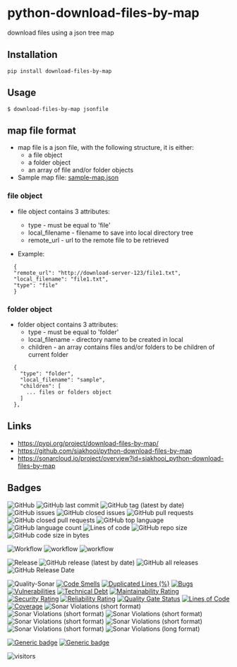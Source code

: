 # python-download-files-by-map
download files using a json tree map

## Installation
```
pip install download-files-by-map
```

## Usage
```
$ download-files-by-map jsonfile
```
## map file format
- map file is a json file, with the following structure, it is either:
  - a file object
  - a folder object
  - an array of file and/or folder objects
- Sample map file: [sample-map.json](sample-map.json)
### file object
- file object contains 3 attributes:
  - type - must be equal to 'file'
  - local_filename - filename to save into local directory tree
  - remote_url - url to the remote file to be retrieved

- Example:
```
  {
  "remote_url": "http://download-server-123/file1.txt",
  "local_filename": "file1.txt",
  "type": "file"
  }
```
### folder object
- folder object contains 3 attributes:
  - type - must be equal to 'folder'
  - local_filename - directory name to be created in local
  - children - an array contains files and/or folders to be children of current folder
```
  {
    "type": "folder",
    "local_filename": "sample",
    "children": [
      ... files or folders object
    ]
  },

```


## Links
- https://pypi.org/project/download-files-by-map/
- https://github.com/siakhooi/python-download-files-by-map
- https://sonarcloud.io/project/overview?id=siakhooi_python-download-files-by-map

## Badges
![GitHub](https://img.shields.io/github/license/siakhooi/python-download-files-by-map?logo=github)
![GitHub last commit](https://img.shields.io/github/last-commit/siakhooi/python-download-files-by-map?logo=github)
![GitHub tag (latest by date)](https://img.shields.io/github/v/tag/siakhooi/python-download-files-by-map?logo=github)
![GitHub issues](https://img.shields.io/github/issues/siakhooi/python-download-files-by-map?logo=github)
![GitHub closed issues](https://img.shields.io/github/issues-closed/siakhooi/python-download-files-by-map?logo=github)
![GitHub pull requests](https://img.shields.io/github/issues-pr-raw/siakhooi/python-download-files-by-map?logo=github)
![GitHub closed pull requests](https://img.shields.io/github/issues-pr-closed-raw/siakhooi/python-download-files-by-map?logo=github)
![GitHub top language](https://img.shields.io/github/languages/top/siakhooi/python-download-files-by-map?logo=github)
![GitHub language count](https://img.shields.io/github/languages/count/siakhooi/python-download-files-by-map?logo=github)
![Lines of code](https://img.shields.io/tokei/lines/github/siakhooi/python-download-files-by-map?logo=github)
![GitHub repo size](https://img.shields.io/github/repo-size/siakhooi/python-download-files-by-map?logo=github)
![GitHub code size in bytes](https://img.shields.io/github/languages/code-size/siakhooi/python-download-files-by-map?logo=github)

![Workflow](https://img.shields.io/badge/Workflow-github-purple)
![workflow](https://github.com/siakhooi/python-download-files-by-map/actions/workflows/build.yaml/badge.svg)
![workflow](https://github.com/siakhooi/python-download-files-by-map/actions/workflows/workflow-deployments.yml/badge.svg)

![Release](https://img.shields.io/badge/Release-github-purple)
![GitHub release (latest by date)](https://img.shields.io/github/v/release/siakhooi/python-download-files-by-map?label=GPR%20release&logo=github)
![GitHub all releases](https://img.shields.io/github/downloads/siakhooi/python-download-files-by-map/total?color=33cb56&logo=github)
![GitHub Release Date](https://img.shields.io/github/release-date/siakhooi/python-download-files-by-map?logo=github)

![Quality-Sonar](https://img.shields.io/badge/Quality-SonarCloud-purple)
[![Code Smells](https://sonarcloud.io/api/project_badges/measure?project=siakhooi_python-download-files-by-map&metric=code_smells)](https://sonarcloud.io/summary/new_code?id=siakhooi_python-download-files-by-map)
[![Duplicated Lines (%)](https://sonarcloud.io/api/project_badges/measure?project=siakhooi_python-download-files-by-map&metric=duplicated_lines_density)](https://sonarcloud.io/summary/new_code?id=siakhooi_python-download-files-by-map)
[![Bugs](https://sonarcloud.io/api/project_badges/measure?project=siakhooi_python-download-files-by-map&metric=bugs)](https://sonarcloud.io/summary/new_code?id=siakhooi_python-download-files-by-map)
[![Vulnerabilities](https://sonarcloud.io/api/project_badges/measure?project=siakhooi_python-download-files-by-map&metric=vulnerabilities)](https://sonarcloud.io/summary/new_code?id=siakhooi_python-download-files-by-map)
[![Technical Debt](https://sonarcloud.io/api/project_badges/measure?project=siakhooi_python-download-files-by-map&metric=sqale_index)](https://sonarcloud.io/summary/new_code?id=siakhooi_python-download-files-by-map)
[![Maintainability Rating](https://sonarcloud.io/api/project_badges/measure?project=siakhooi_python-download-files-by-map&metric=sqale_rating)](https://sonarcloud.io/summary/new_code?id=siakhooi_python-download-files-by-map)
[![Security Rating](https://sonarcloud.io/api/project_badges/measure?project=siakhooi_python-download-files-by-map&metric=security_rating)](https://sonarcloud.io/summary/new_code?id=siakhooi_python-download-files-by-map)
[![Reliability Rating](https://sonarcloud.io/api/project_badges/measure?project=siakhooi_python-download-files-by-map&metric=reliability_rating)](https://sonarcloud.io/summary/new_code?id=siakhooi_python-download-files-by-map)
[![Quality Gate Status](https://sonarcloud.io/api/project_badges/measure?project=siakhooi_python-download-files-by-map&metric=alert_status)](https://sonarcloud.io/summary/new_code?id=siakhooi_python-download-files-by-map)
[![Lines of Code](https://sonarcloud.io/api/project_badges/measure?project=siakhooi_python-download-files-by-map&metric=ncloc)](https://sonarcloud.io/summary/new_code?id=siakhooi_python-download-files-by-map)
[![Coverage](https://sonarcloud.io/api/project_badges/measure?project=siakhooi_python-download-files-by-map&metric=coverage)](https://sonarcloud.io/summary/new_code?id=siakhooi_python-download-files-by-map)
![Sonar Violations (short format)](https://img.shields.io/sonar/violations/siakhooi_python-download-files-by-map?server=https%3A%2F%2Fsonarcloud.io)
![Sonar Violations (short format)](https://img.shields.io/sonar/blocker_violations/siakhooi_python-download-files-by-map?server=https%3A%2F%2Fsonarcloud.io)
![Sonar Violations (short format)](https://img.shields.io/sonar/critical_violations/siakhooi_python-download-files-by-map?server=https%3A%2F%2Fsonarcloud.io)
![Sonar Violations (short format)](https://img.shields.io/sonar/major_violations/siakhooi_python-download-files-by-map?server=https%3A%2F%2Fsonarcloud.io)
![Sonar Violations (short format)](https://img.shields.io/sonar/minor_violations/siakhooi_python-download-files-by-map?server=https%3A%2F%2Fsonarcloud.io)
![Sonar Violations (short format)](https://img.shields.io/sonar/info_violations/siakhooi_python-download-files-by-map?server=https%3A%2F%2Fsonarcloud.io)
![Sonar Violations (long format)](https://img.shields.io/sonar/violations/siakhooi_python-download-files-by-map?format=long&server=http%3A%2F%2Fsonarcloud.io)

[![Generic badge](https://img.shields.io/badge/Funding-BuyMeACoffee-33cb56.svg)](https://www.buymeacoffee.com/siakhooi)
[![Generic badge](https://img.shields.io/badge/Funding-Ko%20Fi-33cb56.svg)](https://ko-fi.com/siakhooi)

![visitors](https://hit-tztugwlsja-uc.a.run.app/?outputtype=badge&counter=ghmd-python-download-files-by-map)
